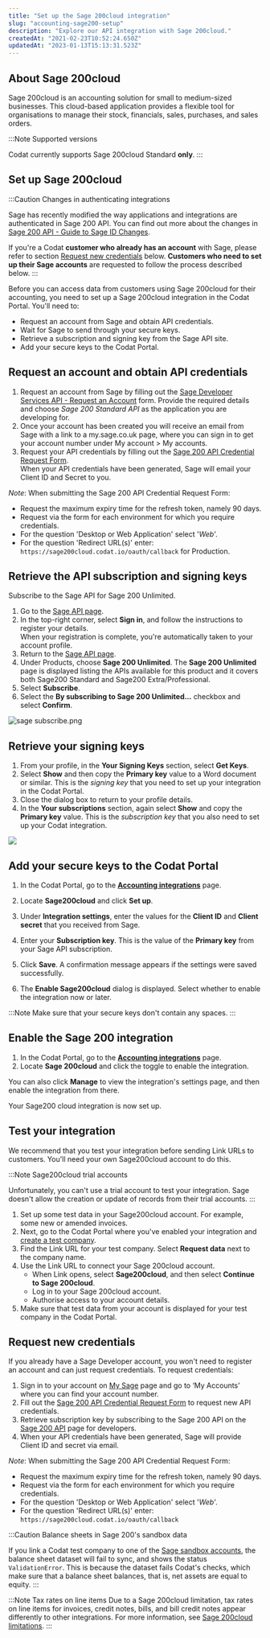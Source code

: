 ```yaml
---
title: "Set up the Sage 200cloud integration"
slug: "accounting-sage200-setup"
description: "Explore our API integration with Sage 200cloud."
createdAt: "2021-02-23T10:52:24.650Z"
updatedAt: "2023-01-13T15:13:31.523Z"
---
```


## About Sage 200cloud

Sage 200cloud is an accounting solution for small to medium-sized businesses. This cloud-based application provides a flexible tool for organisations to manage their stock, financials, sales, purchases, and sales orders.

:::Note Supported versions

Codat currently supports Sage 200cloud Standard **only**.
:::

## Set up Sage 200cloud

:::Caution Changes in authenticating integrations

Sage has recently modified the way applications and integrations are authenticated in Sage 200 API. You can find out more about the changes in <a href="https://gb-kb.sage.com/portal/app/portlets/results/viewsolution.jsp?solutionid=201204115644533" target="_blank">Sage 200 API - Guide to Sage ID Changes</a>.

If you're a Codat **customer who already has an account** with Sage, please refer to section [Request new credentials](/accounting-sage200-setup#section-request-new-credentials) below. **Customers who need to set up their Sage accounts** are requested to follow the process described below.
:::

Before you can access data from customers using Sage 200cloud for their accounting, you need to set up a Sage 200cloud integration in the Codat Portal. You'll need to:

- Request an account from Sage and obtain API credentials.
- Wait for Sage to send through your secure keys.
- Retrieve a subscription and signing key from the Sage API site.
- Add your secure keys to the Codat Portal.

## Request an account and obtain API credentials

1. Request an account from Sage by filling out the <a href="https://forms.office.com/Pages/ResponsePage.aspx?id=fN0yPvZBLUmho8WOsCz0-AGuQhvCTtZBjXDsFiNmzk5UQ0wzVUtLUkRNSDMxTEpZVzBWRDYxQzZVUS4u&wdLOR=c7B36958C-ED98-49A8-B339-55C8DDC118ED" target="_blank">Sage Developer Services API - Request an Account</a> form. Provide the required details and choose _Sage 200 Standard API_ as the application you are developing for.
2. Once your account has been created you will receive an email from Sage with a link to a my.sage.co.uk page, where you can sign in to get your account number under My account > My accounts.
3. Request your API credentials by filling out the <a href="https://sage.az1.qualtrics.com/jfe/form/SV_bQ14AM1zXki0msm" target="_blank">Sage 200 API Credential Request Form</a>.  
   When your API credentials have been generated, Sage will email your Client ID and Secret to you.

_Note_: When submitting the Sage 200 API Credential Request Form:

- Request the maximum expiry time for the refresh token, namely 90 days.
- Request via the form for each environment for which you require credentials.
- For the question 'Desktop or Web Application' select '_Web_'.
- For the question 'Redirect URL(s)' enter: `https://sage200cloud.codat.io/oauth/callback` for Production.

## Retrieve the API subscription and signing keys

Subscribe to the Sage API for Sage 200 Unlimited.

1. Go to the <a className="external" href="https://developer.columbus.sage.com/products/" target="_blank">Sage API page</a>.
2. In the top-right corner, select **Sign in**, and follow the instructions to register your details.  
   When your registration is complete, you're automatically taken to your account profile.
3. Return to the <a href="https://developer.columbus.sage.com/products/" target="_blank">Sage API page</a>.
4. Under Products, choose **Sage 200 Unlimited**. The **Sage 200 Unlimited** page is displayed listing the APIs available for this product and it covers both Sage200 Standard and Sage200 Extra/Professional.
5. Select **Subscribe**.
6. Select the **By subscribing to Sage 200 Unlimited...** checkbox and select **Confirm**.

![](/img/old/dbbec39-sage_subscribe.png "sage subscribe.png")

## Retrieve your signing keys

1. From your profile, in the **Your Signing Keys** section, select **Get Keys**.
2. Select **Show** and then copy the **Primary key** value to a Word document or similar. This is the _signing key_ that you need to set up your integration in the Codat Portal.
3. Close the dialog box to return to your profile details.
4. In the **Your subscriptions** section, again select **Show** and copy the **Primary key** value. This is the _subscription key_ that you also need to set up your Codat integration.

<img src="/img/old/4815330-sage_keyss2.png" />

## Add your secure keys to the Codat Portal

1. In the Codat Portal, go to the <a className="external" href="https://app.codat.io/settings/integrations/accounting" target="_blank">**Accounting integrations**</a> page.

2. Locate **Sage200cloud** and click **Set up**.

3. Under **Integration settings**, enter the values for the **Client ID** and **Client secret** that you received from Sage.

4. Enter your **Subscription key**. This is the value of the **Primary key** from your Sage API subscription.

5. Click **Save**. A confirmation message appears if the settings were saved successfully.

6. The **Enable Sage200cloud** dialog is displayed. Select whether to enable the integration now or later.

:::Note
Make sure that your secure keys don't contain any spaces.
:::

## Enable the Sage 200 integration

1. In the Codat Portal, go to the <a className="external" href="https://app.codat.io/settings/integrations/accounting" target="blank">**Accounting integrations**</a> page.
2. Locate **Sage 200cloud** and click the toggle to enable the integration.

You can also click **Manage** to view the integration's settings page, and then enable the integration from there.

Your Sage200 cloud integration is now set up.

## Test your integration

We recommend that you test your integration before sending Link URLs to customers. You'll need your own Sage200cloud account to do this.

:::Note Sage200cloud trial accounts

Unfortunately, you can't use a trial account to test your integration. Sage doesn't allow the creation or update of records from their trial accounts.
:::

1. Set up some test data in your Sage200cloud account. For example, some new or amended invoices.
2. Next, go to the Codat Portal where you've enabled your integration and [create a test company](/other/portal/companies#add-a-new-company).
3. Find the Link URL for your test company. Select **Request data** next to the company name.
4. Use the Link URL to connect your Sage 200cloud account.
   - When Link opens, select **Sage200cloud**, and then select **Continue to Sage 200cloud**.
   - Log in to your Sage 200cloud account.
   - Authorise access to your account details.
5. Make sure that test data from your account is displayed for your test company in the Codat Portal.

## Request new credentials

If you already have a Sage Developer account, you won't need to register an account and can just request credentials. To request credentials:

1. Sign in to your account on <a href="https://sage.co.uk/" target="_blank">My Sage</a> page and go to ‘My Accounts’ where you can find your account number.
2. Fill out the <a href="https://sage.az1.qualtrics.com/jfe/form/SV_bQ14AM1zXki0msm" target="_blank">Sage 200 API Credential Request Form</a> to request new API credentials.
3. Retrieve subscription key by subscribing to the Sage 200 API on the <a href="https://developer.columbus.sage.com/products/" target="_blank">Sage 200 API</a> page for developers.
4. When your API credentials have been generated, Sage will provide Client ID and secret via email.

_Note_: When submitting the Sage 200 API Credential Request Form:

- Request the maximum expiry time for the refresh token, namely 90 days.
- Request via the form for each environment for which you require credentials.
- For the question 'Desktop or Web Application' select '_Web_'.
- For the question 'Redirect URL(s)' enter: `https://sage200cloud.codat.io/oauth/callback`

:::Caution Balance sheets in Sage 200's sandbox data

If you link a Codat test company to one of the [Sage sandbox accounts](https://developer.sage.com/api/payments/test-in-sandbox.html#testing), the balance sheet dataset will fail to sync, and shows the status `ValidationError`. This is because the dataset fails Codat's checks, which make sure that a balance sheet balances, that is, net assets are equal to equity.
:::

:::Note Tax rates on line items
Due to a Sage 200cloud limitation, tax rates on line items for invoices, credit notes, bills, and bill credit notes appear differently to other integrations. For more information, see [Sage 200cloud limitations](/sage200-limitations).
:::
